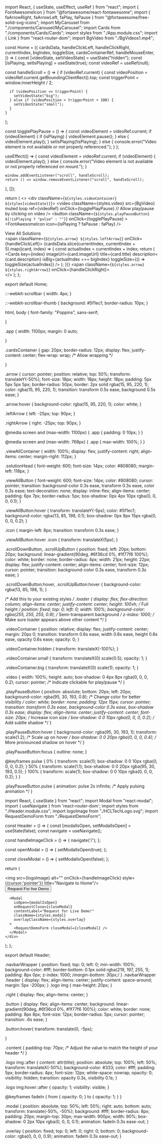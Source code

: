 import React, { useState, useEffect, useRef } from "react";
import { FontAwesomeIcon } from "@fortawesome/react-fontawesome";
import { faArrowRight, faArrowLeft, faPlay, faPause } from "@fortawesome/free-solid-svg-icons";
import MyCarousel from "./components/Carousel/MyCarousel";
import Cards from "./components/Cards/Cards";
import styles from "./App.module.css";
import { Link } from "react-router-dom";
import BgVideo from "./BgVideos1.mp4";

const Home = ({
  cardsData,
  handleClickLeft,
  handleClickRight,
  currentIndex,
  bigIndex,
  toggleSize,
  cardsContainerRef,
  handleMouseEnter,
}) => {
  const [videoState, setVideoState] = useState("hidden");
  const [isPlaying, setIsPlaying] = useState(true);
  const videoRef = useRef(null);

  const handleScroll = () => {
    if (videoRef.current) {
      const videoPosition = videoRef.current.getBoundingClientRect().top;
      const triggerPoint = window.innerHeight / 2;

      if (videoPosition <= triggerPoint) {
        setVideoState("big");
      } else if (videoPosition > triggerPoint + 100) {
        setVideoState("small");
      }
    }
  };

  const togglePlayPause = () => {
    const videoElement = videoRef.current;
    if (videoElement) {
      if (isPlaying) {
        videoElement.pause();
      } else {
        videoElement.play();
      }
      setIsPlaying(!isPlaying);
    } else {
      console.error("Video element is not available or not properly referenced.");
    }
  };

  useEffect(() => {
    const videoElement = videoRef.current;
    if (videoElement) {
      videoElement.play();
    } else {
      console.error("Video element is not available or not properly referenced on mount.");
    }

    window.addEventListener("scroll", handleScroll);
    return () => window.removeEventListener("scroll", handleScroll);
  }, []);

  return (
    <>
      <MyCarousel />
      <div className={`${styles.videoContainer} ${styles[videoState]}`}>
        <video
          className={styles.video}
          src={BgVideo}
          muted
          loop
          ref={videoRef}
          onClick={togglePlayPause} // Allow play/pause by clicking on video
        />
        <button
          className={`${styles.playPauseButton} ${!isPlaying ? "pulse" : ""}`}
          onClick={togglePlayPause}
        >
          <FontAwesomeIcon icon={isPlaying ? faPause : faPlay} />
        </button>
      </div>
      <div
        className={styles.cardsContainer}
        ref={cardsContainerRef}
        onMouseEnter={handleMouseEnter}
      >
        <div className={styles.viewAllContainer}>
          <Link to="/all-cards" className={styles.viewAllButton}>
            View All Solutions <FontAwesomeIcon icon={faArrowRight} className={styles.icon} />
          </Link>
        </div>
        <span className={`${styles.arrow} ${styles.leftArrow}`} onClick={handleClickLeft}>
          <FontAwesomeIcon icon={faArrowLeft} title="Previous" />
        </span>
        {cardsData.slice(currentIndex, currentIndex + 5).map((card, index) => {
          const actualIndex = currentIndex + index;
          return (
            <Cards
              key={index}
              imageUrl={card.imageUrl}
              title={card.title}
              description={card.description}
              isBig={actualIndex === bigIndex}
              toggleSize={() => toggleSize(actualIndex)}
            />
          );
        })}
        <span className={`${styles.arrow} ${styles.rightArrow}`} onClick={handleClickRight}>
          <FontAwesomeIcon icon={faArrowRight} title="Next" />
        </span>
      </div>
    </>
  );
};

export default Home;


::-webkit-scrollbar {
  width: 4px;
}


::-webkit-scrollbar-thumb {
  background: #5f1ec1; 
  border-radius: 10px;
}

html, body {
  font-family: "Poppins", sans-serif;

}

.app {
  width: 1100px;
  margin: 0 auto;
  
}

.cardsContainer {
  gap: 20px;
  border-radius: 12px;
  display: flex;
  justify-content: center;
  flex-wrap: wrap; /* Allow wrapping */
  
}

.arrow {
  cursor: pointer;
  position: relative;
  top: 50%;
  transform: translateY(-50%);
  font-size: 18px;
  width: 18px;
  height: 18px;
  padding: 5px 5px 5px 5px;
  border-radius: 50px;
  border: 2px solid rgba(15, 95, 220, 1);
  color: rgba(15, 95, 220, 1);
  transition: transform 0.5s ease, background 0.5s ease;
}

.arrow:hover {
  background-color: rgba(15, 95, 220, 1);
  color: white;
}

.leftArrow {
  left: -25px;
  top: 90px;
}

.rightArrow {
  right: -25px;
  top: 90px;
}

@media screen and (max-width: 1100px) {
  .app {
    padding: 0 10px;
  }
}

@media screen and (max-width: 768px) {
  .app {
    max-width: 100%;
  }
}

.viewAllContainer {
  width: 100%;
  display: flex;
  justify-content: right;
  align-items: center;
  margin-right: 112px;
}

.solutionHead {
  font-weight: 600;
  font-size: 14px;
  color: #808080;
  margin-left: 118px;
}

.viewAllButton {
  font-weight: 600;
  font-size: 14px;
  color: #808080;
  cursor: pointer;
  transition: background-color 0.3s ease, transform 0.3s ease, color 0.3s ease;
  text-decoration: none;
  display: inline-flex;
  align-items: center;
  padding: 6px 7px;
  border-radius: 5px;
  box-shadow: 0px 4px 10px rgba(0, 0, 0, 0.1);
}

.viewAllButton:hover {
  transform: translateY(-5px);
  color: #5f1ec1;
  background-color: rgba(13, 85, 198, 0.1);
  box-shadow: 0px 8px 15px rgba(0, 0, 0, 0.2);
}

.icon {
  margin-left: 8px;
  transition: transform 0.3s ease;
}

.viewAllButton:hover .icon {
  transform: translateX(5px);
}

.scrollDownButton,
.scrollUpButton {
  position: fixed;
  left: 20px;
  bottom: 20px;
  background: linear-gradient(90deg, #6f36cd 0%, #1f77f6 100%);
  color: white;
  border: none;
  border-radius: 4px;
  width: 21px;
  height: 22px;
  display: flex;
  justify-content: center;
  align-items: center;
  font-size: 12px;
  cursor: pointer;
  transition: background-color 0.3s ease, transform 0.3s ease;
}

.scrollDownButton:hover, .scrollUpButton:hover {
  background-color: rgba(13, 85, 198, 1);
}

/* Add this to your existing styles */
.loader {
  display: flex;
  flex-direction: column;
  align-items: center;
  justify-content: center;
  height: 100vh; /* Full height */
  position: fixed;
  top: 0;
  left: 0;
  width: 100%;
  background-color: rgba(255, 255, 255, 0.9); /* Semi-transparent background */
  z-index: 1000; /* Make sure loader appears above other content */
}

.videoContainer {
  position: relative;
  display: flex;
  justify-content: center;
  margin: 20px 0;
  transition: transform 0.6s ease, width 0.6s ease, height 0.6s ease, opacity 0.6s ease;
  opacity: 0;
}

.videoContainer.hidden {
  transform: translateX(-100%);
}

.videoContainer.small {
  transform: translateX(0) scale(0.5);
  opacity: 1;
}

.videoContainer.big {
  transform: translateX(0) scale(1);
  opacity: 1;
}

.video {
  width: 100%;
  height: auto;
  box-shadow: 0 4px 8px rgba(0, 0, 0, 0.2);
  cursor: pointer; /* Indicate clickable for play/pause */
}

.playPauseButton {
  position: absolute;
  bottom: 20px;
  left: 20px;
  background-color: rgba(95, 30, 193, 0.8); /* Change color for better visibility */
  color: white;
  border: none;
  padding: 12px 15px;
  cursor: pointer;
  transition: transform 0.3s ease, background-color 0.3s ease, box-shadow 0.3s ease;
  display: flex;
  align-items: center;
  justify-content: center;
  font-size: 20px; /* Increase icon size */
  box-shadow: 0 0 10px rgba(0, 0, 0, 0.2); /* Add subtle shadow */
}

.playPauseButton:hover {
  background-color: rgba(95, 30, 193, 1);
  transform: scale(1.2); /* Scale up on hover */
  box-shadow: 0 0 20px rgba(0, 0, 0, 0.4); /* More pronounced shadow on hover */
}

.playPauseButton:focus {
  outline: none;
}

@keyframes pulse {
  0% {
    transform: scale(1);
    box-shadow: 0 0 10px rgba(0, 0, 0, 0.2);
  }
  50% {
    transform: scale(1.1);
    box-shadow: 0 0 20px rgba(95, 30, 193, 0.5);
  }
  100% {
    transform: scale(1);
    box-shadow: 0 0 10px rgba(0, 0, 0, 0.2);
  }
}

.playPauseButton.pulse {
  animation: pulse 2s infinite; /* Apply pulsing animation */
}


import React, { useState } from "react";
import Modal from "react-modal";
import { useNavigate } from 'react-router-dom';
import styles from "./Header.module.css";
import logoImage from "./HCLTechLogo.svg";
import RequestDemoForm from "./RequestDemoForm";

const Header = () => {
  const [modalIsOpen, setModalIsOpen] = useState(false);
  const navigate = useNavigate();

  const handleImageClick = () => {
    navigate('/');
  };

  const openModal = () => {
    setModalIsOpen(true);
  };

  const closeModal = () => {
    setModalIsOpen(false);
  };

  return (
    <div className={styles.navbarWrapper}>
      <nav className={styles.header}>
        <div className={styles.logo}>
          <img src={logoImage} alt="" onClick={handleImageClick} style={{cursor:'pointer'}} title="Navigate to Home"/>
        </div>
        <div className={styles.right}>
          <button className={styles.button} onClick={openModal}>Request For live Demo</button>
        </div>
      </nav>
      <div className={styles.border}></div>

      <Modal
        isOpen={modalIsOpen}
        onRequestClose={closeModal}
        contentLabel="Request for Live Demo!"
        className={styles.modal}
        overlayClassName={styles.overlay}
      >
        <RequestDemoForm closeModal={closeModal} />
      </Modal>
    </div>
  );
};

export default Header;


.navbarWrapper {
  position: fixed;
  top: 0;
  left: 0;
  min-width: 100%;
  background-color: #fff;
  border-bottom: 0.1px solid rgba(219, 197, 255, 1);
  padding: 8px 0px;
  z-index: 1000;
  /*margin-bottom: 30px;*/
}
.navbarWrapper .header {
  display: flex;
  align-items: center;
  justify-content: space-around;
  margin: 5px -200px;
}
.logo img {
  max-height: 20px;
}

.right {
  display: flex;
  align-items: center;
}

.button {
  display: flex;
  align-items: center;
  background: linear-gradient(90deg, #6f36cd 0%, #1f77f6 100%);
  color: white;
  border: none;
  padding: 8px 8px;
  font-size: 12px;
  border-radius: 5px;
  cursor: pointer;
  transition: .6s ease;
}

.button:hover{
    transform: translate(0, -5px);
    
    

}

.content {
  padding-top: 70px; /* Adjust the value to match the height of your header */
}

.logo img::after {
  content: attr(title);
  position: absolute;
  top: 100%;
  left: 50%;
  transform: translateX(-50%);
  background-color: #333;
  color: #fff;
  padding: 5px;
  border-radius: 4px;
  font-size: 12px;
  white-space: nowrap;
  opacity: 0;
  visibility: hidden;
  transition: opacity 0.3s, visibility 0.1s;
}

.logo img:hover::after {
  opacity: 1;
  visibility: visible;
}

@keyframes fadeIn {
  from {
    opacity: 0;
  }
  to {
    opacity: 1;
  }
}

.modal {
  position: absolute;
  top: 50%;
  left: 50%;
  right: auto;
  bottom: auto;
  transform: translate(-50%, -50%);
  background: #fff;
  border-radius: 8px;
  padding: 20px;
  margin-top: 30px;
  max-width: 900px;
  width: 90%;
  box-shadow: 0 2px 10px rgba(0, 0, 0, 0.1);
  animation: fadeIn 0.3s ease-out;
}

.overlay {
  position: fixed;
  top: 0;
  left: 0;
  right: 0;
  bottom: 0;
  background-color: rgba(0, 0, 0, 0.9);
  animation: fadeIn 0.3s ease-out;
}
